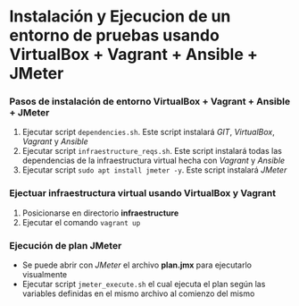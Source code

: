 # Instalación y Ejecucion de un entorno de pruebas usando VirtualBox + Vagrant + Ansible  + JMeter

### Pasos de instalación de entorno VirtualBox + Vagrant + Ansible + JMeter

1. Ejecutar script `dependencies.sh`. Este script instalará *GIT*, *VirtualBox*, *Vagrant* y *Ansible*
2. Ejecutar script `infraestructure_reqs.sh`. Este script instalará todas las dependencias de la infraestructura virtual hecha con *Vagrant* y *Ansible*
3. Ejecutar script `sudo apt install jmeter -y`. Este script instalará *JMeter*

### Ejectuar infraestructura virtual usando VirtualBox y Vagrant 

1. Posicionarse en directorio **infraestructure** 
2. Ejecutar el comando `vagrant up`

### Ejecución de plan JMeter

* Se puede abrir con *JMeter* el archivo **plan.jmx** para ejecutarlo visualmente 
* Ejecutar script `jmeter_execute.sh` el cual ejecuta el plan según las variables definidas en el mismo archivo al comienzo del mismo